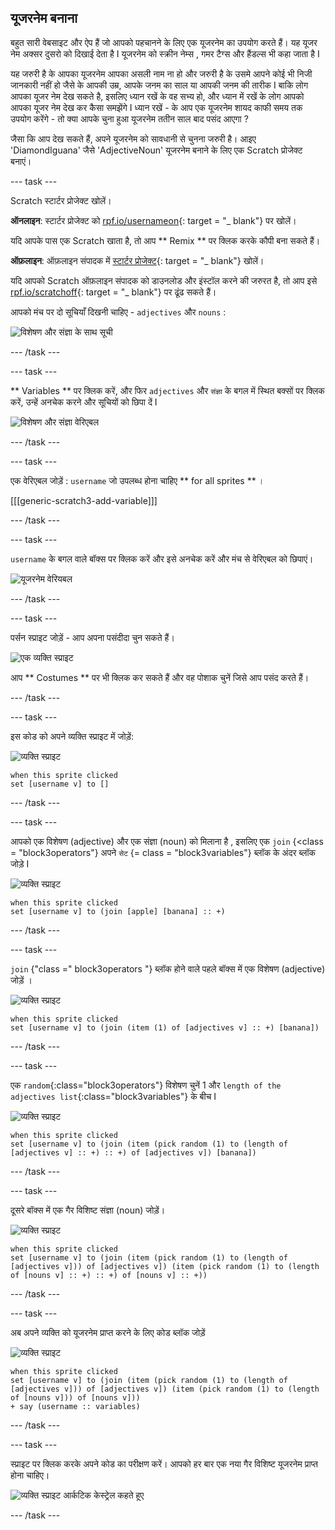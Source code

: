 ## यूजरनेम बनाना

बहुत सारी वेबसाइट और ऐप हैं जो आपको पहचानने के लिए एक यूजरनेम का उपयोग करते हैं। यह यूजर नेम अक्सर दुसरो को दिखाई देता है I यूजरनेम को स्क्रीन नेम्स , गमर टैग्स और हैंडल्स भी कहा जाता है I

यह जरुरी है के आपका यूजरनेम आपका असली नाम ना हो और जरुरी है के उसमे आपने कोई भी निजी जानकारी नहीं हो जैसे के आपकी उम्र, आपके जनम का साल या आपकी जनम की तारीक I बाकि लोग आपका यूजर नेम देख सकते है, इसलिए ध्यान रखें के वह सभ्य हो, और ध्यान में रखें के लोग आपको आपका यूजर नेम देख कर कैसा समझेंगे I ध्यान रखें - के आप एक यूजरनेम शायद काफी समय तक उपयोग करेंगे - तो क्या आपके चुना हुआ यूजरनेम ततीन साल बाद पसंद आएगा ?

जैसा कि आप देख सकते हैं, अपने यूजरनेम को सावधानी से चुनना जरुरी है। आइए 'DiamondIguana' जैसे 'AdjectiveNoun' यूजरनेम बनाने के लिए एक Scratch प्रोजेक्ट बनाएं।

\--- task \---

Scratch स्टार्टर प्रोजेक्ट खोलें।

**ऑनलाइन**: स्टार्टर प्रोजेक्ट को [rpf.io/usernameon](http://rpf.io/usernameon){: target = "_ blank"} पर खोलें।

यदि आपके पास एक Scratch खाता है, तो आप ** Remix ** पर क्लिक करके कौपी बना सकते हैं।

**ऑफ़लाइन**: ऑफ़लाइन संपादक में [स्टार्टर प्रोजेक्ट](http://rpf.io/p/en/username-generator-go){: target = "_ blank"} खोलें।

यदि आपको Scratch ऑफ़लाइन संपादक को डाउनलोड और इंस्टॉल करने की जरुरत है, तो आप इसे [rpf.io/scratchoff](http://rpf.io/scratchoff){: target = "_ blank"} पर ढूंढ सकते हैं।

आपको मंच पर दो सूचियाँ दिखनी चाहिए - ` adjectives ` और ` nouns ` :

![विशेषण और संज्ञा के साथ सूची](images/usernames-lists.png)

\--- /task \---

\--- task \---

** Variables ** पर क्लिक करें, और फिर ` adjectives ` और ` संज्ञा ` के बगल में स्थित बक्सों पर क्लिक करें, उन्हें अनचेक करने और सूचियों को छिपा दें I

![विशेषण और संज्ञा वेरिएबल](images/usernames-hide.png)

\--- /task \---

\--- task \---

एक वेरिएबल जोड़ें : ` username ` जो उपलब्ध होना चाहिए ** for all sprites ** ।

[[[generic-scratch3-add-variable]]]

\--- /task \---

\--- task \---

` username ` के बगल वाले बॉक्स पर क्लिक करें और इसे अनचेक करें और मंच से वेरिएबल को छिपाएं।

![यूजरनेम वेरियबल](images/usernames-hide-variable.png)

\--- /task \---

\--- task \---

पर्सन स्प्राइट जोड़ें - आप अपना पसंदीदा चुन सकते हैं।

![एक व्यक्ति स्प्राइट ](images/usernames-person.png)

आप ** Costumes ** पर भी क्लिक कर सकते हैं और वह पोशाक चुनें जिसे आप पसंद करते हैं।

\--- /task \---

\--- task \---

इस कोड को अपने व्यक्ति स्प्राइट में जोड़ें:

![व्यक्ति स्प्राइट ](images/person-sprite.png)

```blocks3
when this sprite clicked
set [username v] to []
```

\--- /task \---

\--- task \---

आपको एक विशेषण (adjective) और एक संज्ञा (noun) को मिलाना है , इसलिए एक ` join ` {<class = "block3operators"} अपने ` सेट ` {= class = "block3variables"} ब्लॉक के अंदर ब्लॉक जोड़े I

![व्यक्ति स्प्राइट ](images/person-sprite.png)

```blocks3
when this sprite clicked
set [username v] to (join [apple] [banana] :: +)
```

\--- /task \---

\--- task \---

` join ` {"class =" block3operators "} ब्लॉक होने वाले पहले बॉक्स में एक विशेषण (adjective) जोड़ें ।

![व्यक्ति स्प्राइट ](images/person-sprite.png)

```blocks3
when this sprite clicked
set [username v] to (join (item (1) of [adjectives v] :: +) [banana])
```

\--- /task \---

\--- task \---

एक `random`{:class="block3operators"} विशेषण चुनें 1 और `length of the adjectives list`{:class="block3variables"} के बीच I

![व्यक्ति स्प्राइट ](images/person-sprite.png)

```blocks3
when this sprite clicked
set [username v] to (join (item (pick random (1) to (length of [adjectives v] :: +) :: +) of [adjectives v]) [banana])
```

\--- /task \---

\--- task \---

दूसरे बॉक्स में एक गैर विशिष्ट संज्ञा (noun) जोड़ें।

![व्यक्ति स्प्राइट ](images/person-sprite.png)

```blocks3
when this sprite clicked
set [username v] to (join (item (pick random (1) to (length of [adjectives v])) of [adjectives v]) (item (pick random (1) to (length of [nouns v] :: +) :: +) of [nouns v] :: +))
```

\--- /task \---

\--- task \---

अब अपने व्यक्ति को यूजरनेम प्राप्त करने के लिए कोड ब्लॉक जोड़ें 

![व्यक्ति स्प्राइट ](images/person-sprite.png)

```blocks3
when this sprite clicked
set [username v] to (join (item (pick random (1) to (length of [adjectives v])) of [adjectives v]) (item (pick random (1) to (length of [nouns v])) of [nouns v]))
+ say (username :: variables)
```

\--- /task \---

\--- task \---

स्प्राइट पर क्लिक करके अपने कोड का परीक्षण करें। आपको हर बार एक नया गैर विशिष्ट यूजरनेम प्राप्त होना चाहिए।

![व्यक्ति स्प्राइट आर्कटिक केस्ट्रेल कहते हूए ](images/usernames-click.png)

\--- /task \---